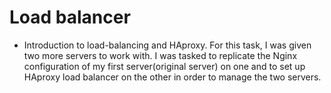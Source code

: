 # Load balancer
+ Introduction to load-balancing and HAproxy.
For this task, I was given two more servers to work with. I was tasked to replicate the Nginx configuration of my first server(original server) on one and to set up HAproxy load balancer on the other in order to manage the two servers.
